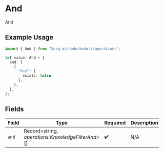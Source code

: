 # And

And

## Example Usage

```typescript
import { And } from "@orq-ai/node/models/operations";

let value: And = {
  and: [
    {
      "key": {
        exists: false,
      },
    },
  ],
};
```

## Fields

| Field                                             | Type                                              | Required                                          | Description                                       |
| ------------------------------------------------- | ------------------------------------------------- | ------------------------------------------------- | ------------------------------------------------- |
| `and`                                             | Record<string, *operations.KnowledgeFilterAnd*>[] | :heavy_check_mark:                                | N/A                                               |